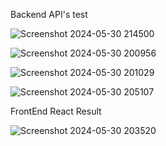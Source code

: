 Backend API's test

![Screenshot 2024-05-30 214500](https://github.com/Priyankamadire/21BD1A05CZ-Full-Stack-Task/assets/108828579/17e355a9-5860-4b58-be8b-96eb9cb35c1c)


![Screenshot 2024-05-30 200956](https://github.com/Priyankamadire/21BD1A05CZ-Full-Stack-Task/assets/108828579/06a7848b-f0b9-4e2e-8da9-3f89699af3c8)
 
![Screenshot 2024-05-30 201029](https://github.com/Priyankamadire/21BD1A05CZ-Full-Stack-Task/assets/108828579/ecfe8ef4-2d37-4813-b514-15c4ae2dc059)

 
![Screenshot 2024-05-30 205107](https://github.com/Priyankamadire/21BD1A05CZ-Full-Stack-Task/assets/108828579/f45f75d1-ae57-411c-b576-41a64fe5d64f)

FrontEnd React Result

![Screenshot 2024-05-30 203520](https://github.com/Priyankamadire/21BD1A05CZ-Full-Stack-Task/assets/108828579/5559ef16-fe2f-4f1c-bca6-ee638856b875)
